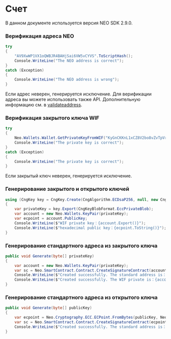 # Счет

В данном документе используется версия NEO SDK 2.9.0.

### Верификация адреса NEO 

```c#
try
{
    "AV9XwWP1VX1oQWBJR4BAHjSai6VW5vCYVS".ToScriptHash();
    Console.WriteLine("The NEO address is correct");
}
catch (Exception)
{
    Console.WriteLine("The NEO address is wrong");
}
```

Если адрес неверен, генерируется исключение. Для верификации адреса вы можете использовать также API. Дополнительную информацию см. в [validateaddress](../../node/cli/latest-version/api/validateaddress.md).

### Верификация закрытого ключа WIF 

```c#
try
{
    Neo.Wallets.Wallet.GetPrivateKeyFromWIF("KyGnCKKnL1xCZ8V2bo8vZvTpVrwAGnAXTmRqBEwA5JG2mqdgfgSx");
    Console.WriteLine("The private key is correct");
}
catch (Exception)
{
    Console.WriteLine("The private key is correct");
}
```

Если закрытый ключ неверен, генерируется исключение.

### Генерирование закрытого и открытого ключей 

```c#
using (CngKey key = CngKey.Create(CngAlgorithm.ECDsaP256, null, new CngKeyCreationParameters { ExportPolicy = CngExportPolicies.AllowPlaintextArchiving }))
{
    var privateKey = key.Export(CngKeyBlobFormat.EccPrivateBlob);
    var account = new Neo.Wallets.KeyPair(privateKey);
    var ecpoint = account.PublicKey;
    Console.WriteLine($"WIF private key：{account.Export()}");
    Console.WriteLine($"hexadecimal public key：{ecpoint.ToString()}");
}
```

### Генерирование стандартного адреса из закрытого ключа 

```c#
public void Generate(byte[] privateKey)
{
    var account = new Neo.Wallets.KeyPair(privateKey);
    var sc = Neo.SmartContract.Contract.CreateSignatureContract(account.PublicKey);
    Console.WriteLine($"Created successfully. The standard address is：{sc.Address}");
    Console.WriteLine($"Created successfully. The WIF private is：{account.Export()}");
}
```

### Генерирование стандартного адреса из открытого ключа 

```c#
public void Generate(byte[] publicKey)
{
    var ecpoint = Neo.Cryptography.ECC.ECPoint.FromBytes(publicKey, Neo.Cryptography.ECC.ECCurve.Secp256r1);
    var sc = Neo.SmartContract.Contract.CreateSignatureContract(ecpoint);
    Console.WriteLine($"Created successfully. The standard address is：{sc.Address}");
}
```


